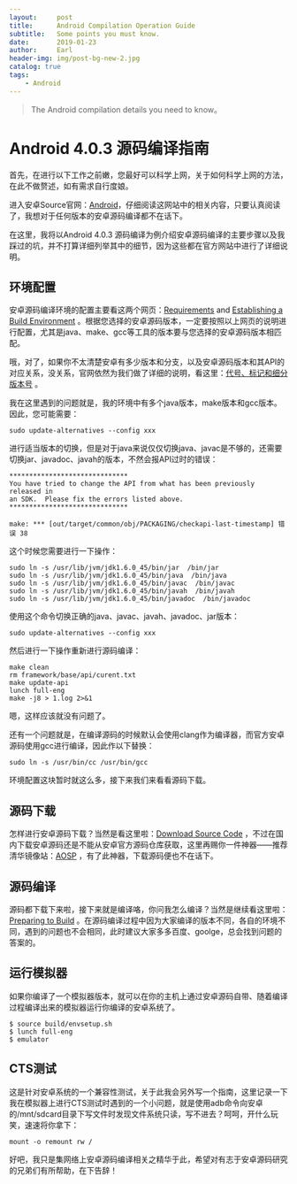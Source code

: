 ```yaml
---
layout:     post
title:      Android Compilation Operation Guide
subtitle:   Some points you must know.
date:       2019-01-23
author:     Earl
header-img: img/post-bg-new-2.jpg
catalog: true
tags:
    - Android
---
```


> The Android compilation details you need to know。

# Android 4.0.3 源码编译指南

首先，在进行以下工作之前嫩，您最好可以科学上网，关于如何科学上网的方法，在此不做赘述，如有需求自行度娘。

进入安卓Source官网：[Android](https://source.android.com/setup)，仔细阅读这网站中的相关内容，只要认真阅读了，我想对于任何版本的安卓源码编译都不在话下。

在这里，我将以Android 4.0.3 源码编译为例介绍安卓源码编译的主要步骤以及我踩过的坑，并不打算详细列举其中的细节，因为这些都在官方网站中进行了详细说明。

## 环境配置

安卓源码编译环境的配置主要看这两个网页：[Requirements](https://source.android.com/setup/build/requirements)  and [Establishing a Build Environment](https://source.android.com/setup/build/initializing) 。根据您选择的安卓源码版本，一定要按照以上网页的说明进行配置，尤其是java、make、gcc等工具的版本要与您选择的安卓源码版本相匹配。

哦，对了，如果你不太清楚安卓有多少版本和分支，以及安卓源码版本和其API的对应关系，没关系，官网依然为我们做了详细的说明，看这里：[代号、标记和细分版本号](https://source.android.com/setup/start/build-numbers.html#source-code-tags-and-builds) 。

我在这里遇到的问题就是，我的环境中有多个java版本，make版本和gcc版本。因此，您可能需要：

	sudo update-alternatives --config xxx
	
进行适当版本的切换，但是对于java来说仅仅切换java、javac是不够的，还需要切换jar、javadoc、javah的版本，不然会报API过时的错误：

	******************************
	You have tried to change the API from what has been previously released in
	an SDK.  Please fix the errors listed above.
	******************************

	make: *** [out/target/common/obj/PACKAGING/checkapi-last-timestamp] 错误 38

这个时候您需要进行一下操作：

	sudo ln -s /usr/lib/jvm/jdk1.6.0_45/bin/jar  /bin/jar 
	sudo ln -s /usr/lib/jvm/jdk1.6.0_45/bin/java  /bin/java 
	sudo ln -s /usr/lib/jvm/jdk1.6.0_45/bin/javac  /bin/javac 
	sudo ln -s /usr/lib/jvm/jdk1.6.0_45/bin/javah  /bin/javah 
	sudo ln -s /usr/lib/jvm/jdk1.6.0_45/bin/javadoc  /bin/javadoc

使用这个命令切换正确的java、javac、javah、javadoc、jar版本：

	sudo update-alternatives --config xxx

然后进行一下操作重新进行源码编译：

	make clean
	rm framework/base/api/curent.txt
	make update-api
	lunch full-eng
	make -j8 > 1.log 2>&1
	
嗯，这样应该就没有问题了。

还有一个问题就是，在编译源码的时候默认会使用clang作为编译器，而官方安卓源码使用gcc进行编译，因此作以下替换：

	sudo ln -s /usr/bin/cc /usr/bin/gcc
	
环境配置这块暂时就这么多，接下来我们来看看源码下载。

## 源码下载

怎样进行安卓源码下载？当然是看这里啦：[Download Source Code](https://source.android.com/setup/build/downloading) ，不过在国内下载安卓源码还是不能从安卓官方源码仓库获取，这里再赐你一件神器——推荐清华镜像站：[AOSP](https://mirrors.tuna.tsinghua.edu.cn/help/AOSP/) ，有了此神器，下载源码便也不在话下。

## 源码编译

源码都下载下来啦，接下来就是编译咯，你问我怎么编译？当然是继续看这里啦：[Preparing to Build](https://source.android.com/setup/build/building) 。在源码编译过程中因为大家编译的版本不同，各自的环境不同，遇到的问题也不会相同，此时建议大家多多百度、goolge，总会找到问题的答案的。

## 运行模拟器

如果你编译了一个模拟器版本，就可以在你的主机上通过安卓源码自带、随着编译过程编译出来的模拟器运行你编译的安卓系统了。

	$ source build/envsetup.sh
	$ lunch full-eng
	$ emulator
	
## CTS测试

这是针对安卓系统的一个兼容性测试，关于此我会另外写一个指南，这里记录一下我在模拟器上进行CTS测试时遇到的一个小问题，就是使用adb命令向安卓的/mnt/sdcard目录下写文件时发现文件系统只读，写不进去？呵呵，开什么玩笑，速速将你拿下：

	mount -o remount rw /  
	
好吧，我只是集网络上安卓源码编译相关之精华于此，希望对有志于安卓源码研究的兄弟们有所帮助，在下告辞！
